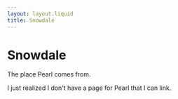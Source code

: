 ```yaml
---
layout: layout.liquid
title: Snowdale
---
```


# Snowdale

The place Pearl comes from.

I just realized I don't have a page for Pearl that I can link.